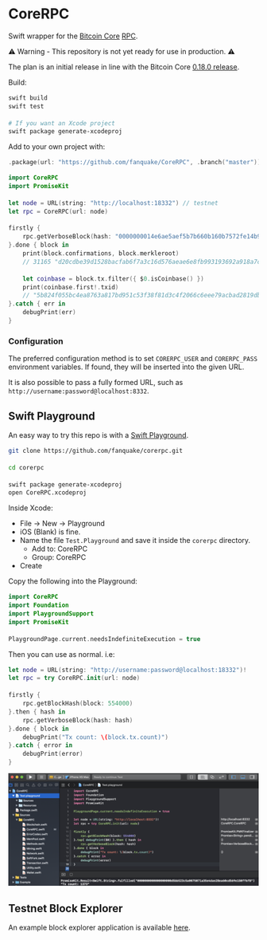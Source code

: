 # CoreRPC

Swift wrapper for the [Bitcoin Core](https://github.com/bitcoin/bitcoin) [RPC](https://bitcoin.org/en/developer-reference#remote-procedure-calls-rpcs).

⚠️ Warning - This repository is not yet ready for use in production. ⚠️

The plan is an initial release in line with the Bitcoin Core [0.18.0 release](https://bitcoincore.org/en/lifecycle/#schedule).

Build:
```bash
swift build
swift test

# If you want an Xcode project
swift package generate-xcodeproj
```

Add to your own project with:
```swift
.package(url: "https://github.com/fanquake/CoreRPC", .branch("master"))
```

```swift
import CoreRPC
import PromiseKit

let node = URL(string: "http://localhost:18332") // testnet
let rpc = CoreRPC(url: node)

firstly {
    rpc.getVerboseBlock(hash: "0000000014e6ae5aef5b7b660b160b7572fe14b95609fefb6f87c2d2e33a5fdd")
}.done { block in
    print(block.confirmations, block.merkleroot)
    // 31165 "d20cdbe39d1528bacfab6f7a3c16d576aeae6e8fb993193692a918a7c5002450"

    let coinbase = block.tx.filter({ $0.isCoinbase() })
    print(coinbase.first!.txid)
    // "5b824f055bc4ea8763a817bd951c53f38f81d3c4f2066c6eee79acbad2819db7"
}.catch { err in
    debugPrint(err)
}
```

### Configuration
The preferred configuration method is to set `CORERPC_USER` and `CORERPC_PASS` environment variables. 
If found, they will be inserted into the given URL.

It is also possible to pass a fully formed URL, such as `http://username:password@localhost:8332`.

## Swift Playground
An easy way to try this repo is with a [Swift Playground](https://developer.apple.com/swift-playgrounds).
```bash
git clone https://github.com/fanquake/corerpc.git

cd corerpc

swift package generate-xcodeproj
open CoreRPC.xcodeproj
```

Inside Xcode:
- File -> New -> Playground
- iOS (Blank) is fine.
- Name the file `Test.Playground` and save it inside the `corerpc` directory.
    * Add to: CoreRPC
    * Group: CoreRPC
- Create

Copy the following into the Playground:
```swift
import CoreRPC
import Foundation
import PlaygroundSupport
import PromiseKit

PlaygroundPage.current.needsIndefiniteExecution = true
```

Then you can use as normal. i.e:
```swift
let node = URL(string: "http://username:password@localhost:18332")!
let rpc = try CoreRPC.init(url: node)

firstly {
    rpc.getBlockHash(block: 554000)
}.then { hash in
    rpc.getVerboseBlock(hash: hash)
}.done { block in
    debugPrint("Tx count: \(block.tx.count)")
}.catch { error in
    debugPrint(error)
}
```

![Playground](playground.png)

## Testnet Block Explorer
An example block explorer application is available [here](Example/README.md).
